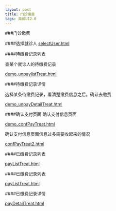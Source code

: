 ```yaml
---
layout: post
title: 门诊缴费
tags: 海鹚UI2.0
---
```




###门诊缴费

####选择就诊人
[selectUser.html](http://uat.gzhc365.com/html/module/paymng/html/selectUser.html)

	
####待缴费记录列表

查某个就诊人的待缴费记录

[demo_unpaylistTreat.html](http://uat.gzhc365.com/html/module/paymng/html/unpaylistTreat.html)

####待缴费记录详情

选择某条待缴费记录，看清楚缴费信息之后，确认去缴费

[demo_unpayDetailTreat.html](http://uat.gzhc365.com/html/module/paymng/html/unpayDetailTreat.html)

####确认支付页面
确认支付信息页面

[demo_confPayTreat.html](http://uat.gzhc365.com/html/module/paymng/html/confPayTreat.html)


确认支付信息页面信息过多需要收起来的情况

[confPayTreat2.html](http://uat.gzhc365.com/html/module/paymng/html/confPayTreat2.html)

####已缴费记录列表

[payListTreat.html](http://uat.gzhc365.com/html/module/paymng/html/payListTreat.html)

####已缴费记录列表

[payListTreat.html](http://uat.gzhc365.com/html/module/paymng/html/payListTreat.html)


####已缴费记录详情

[payDetailTreat.html](http://uat.gzhc365.com/html/module/paymng/html/payDetailTreat.html)











